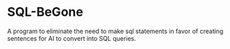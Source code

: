 # SQL-BeGone
A program to eliminate the need to make sql statements in favor of creating sentences for AI to convert into SQL queries.
